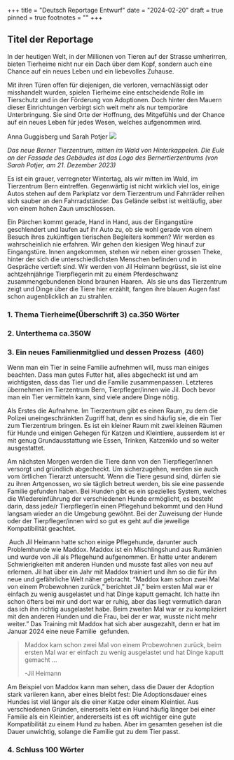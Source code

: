 +++
title = "Deutsch Reportage Entwurf"
date = "2024-02-20"
draft = true
pinned = true
footnotes = ""
+++
## Titel der Reportage

In der heutigen Welt, in der Millionen von Tieren auf der Strasse umherirren, bieten Tierheime nicht nur ein Dach über dem Kopf, sondern auch eine Chance auf ein neues Leben und ein liebevolles Zuhause. 

Mit ihren Türen offen für diejenigen, die verloren, vernachlässigt oder misshandelt wurden, spielen Tierheime eine entscheidende Rolle im Tierschutz und in der Förderung von Adoptionen. Doch hinter den Mauern dieser Einrichtungen verbirgt sich weit mehr als nur temporäre Unterbringung. Sie sind Orte der Hoffnung, des Mitgefühls und der Chance auf ein neues Leben für jedes Wesen, welches aufgenommen wird. 

Anna Guggisberg und Sarah Potjer ![](https://lh7-us.googleusercontent.com/Su3Y7nI7_QWbXJt4oTScldJrdg7tNMq-r5pJ9lUYGgx9BmanN083NIoyRsqk8dM5_Zc2BVuN7FTNNVAlNsg00zpOlco8p8pJnkmsVF724tsbG9qn-jSxFBNZvmL2uW24tEKpzAdHrRhoJpiE48FMmA)

*Das neue Berner Tierzentrum, mitten im Wald von Hinterkappelen. Die Eule an der Fassade des Gebäudes ist das Logo des Bernertierzentrums (von Sarah Potjer, am 21. Dezember 2023)* 



Es ist ein grauer, verregneter Wintertag, als wir mitten im Wald, im Tierzentrum Bern eintreffen. Gegenwärtig ist nicht wirklich viel los, einige Autos stehen auf dem Parkplatz vor dem Tierzentrum und Fahrräder reihen sich sauber an den Fahrradständer. Das Gelände selbst ist weitläufig, aber von einem hohen Zaun umschlossen. 

Ein Pärchen kommt gerade, Hand in Hand, aus der Eingangstüre geschlendert und laufen auf ihr Auto zu, ob sie wohl gerade von einem Besuch ihres zukünftigen tierischen Begleiters kommen? Wir werden es wahrscheinlich nie erfahren. Wir gehen den kiesigen Weg hinauf zur Eingangstüre. Innen angekommen, stehen wir neben einer grossen Theke, hinter der sich die unterschiedlichsten Menschen befinden und in Gespräche vertieft sind. Wir werden von Jil Heimann begrüsst, sie ist eine achtzehnjährige Tierpflegerin mit zu einem Pferdeschwanz zusammengebundenen blond braunen Haaren.  Als sie uns das Tierzentrum zeigt und Dinge über die Tiere hier erzählt, fangen ihre blauen Augen fast schon augenblicklich an zu strahlen.  



### 1. Thema Tierheime(Überschrift 3) ca.350 Wörter



### 2. Unterthema ca.350W



### 3. Ein neues Familienmitglied und dessen Prozess  (460)

Wenn man ein Tier in seine Familie aufnehmen will, muss man einiges beachten. Dass man gutes Futter hat, alles abgecheckt ist und am wichtigsten, dass das Tier und die Familie zusammenpassen. Letzteres übernehmen im Tierzentrum Bern, Tierpfleger/innen wie Jil. Doch bevor man ein Tier vermitteln kann, sind viele andere Dinge nötig. 

Als Erstes die Aufnahme. Im Tierzentrum gibt es einen Raum, zu dem die Polizei uneingeschränkten Zugriff hat, denn es sind häufig sie, die ein Tier zum Tierzentrum bringen. Es ist ein kleiner Raum mit zwei kleinen Räumen für Hunde und einigen Gehegen für Katzen und Kleintiere, ausserdem ist er mit genug Grundausstattung wie Essen, Trinken, Katzenklo und so weiter ausgestattet.  

Am nächsten Morgen werden die Tiere dann von den Tierpfleger/innen versorgt und gründlich abgecheckt. Um sicherzugehen, werden sie auch vom örtlichen Tierarzt untersucht. Wenn die Tiere gesund sind, dürfen sie zu ihren Artgenossen, wo sie täglich betreut werden, bis sie eine passende Familie gefunden haben. Bei Hunden gibt es ein spezielles System, welches die Wiedereinführung der verschiedenen Hunde ermöglicht, es besteht darin, dass jede/r Tierpfleger/in einen Pflegehund bekommt und den Hund langsam wieder an die Umgebung gewöhnt. Bei der Zuweisung der Hunde  oder der Tierpfleger/innen wird so gut es geht auf die jeweilige Kompatibilität geachtet.



 Auch Jil Heimann hatte schon einige Pflegehunde, darunter auch Problemhunde wie Maddox. Maddox ist ein Mischlingshund aus Rumänien und wurde von Jil als Pflegehund aufgenommen. Er hatte unter anderem Schwierigkeiten mit anderen Hunden und musste fast alles von neu auf erlernen. Jil hat über ein Jahr mit Maddox trainiert und ihm so die für ihn neue und gefährliche Welt näher gebracht. “Maddox kam schon zwei Mal von einem Probewohnen zurück,” berichtet Jil,” beim ersten Mal war er einfach zu wenig ausgelastet und hat Dinge kaputt gemacht. Ich hatte ihn schon öfters bei mir und dort war er ruhig, aber das liegt vermutlich daran  das ich ihn richtig ausgelastet habe. Beim zweiten Mal war er zu kompliziert mit den anderen Hunden und die Frau, bei der er war, wusste nicht mehr weiter.” Das Training mit Maddox hat sich aber ausgezahlt, denn er hat im Januar 2024 eine neue Familie  gefunden. 



> Maddox kam schon zwei Mal von einem Probewohnen zurück, beim ersten Mal war er einfach zu wenig ausgelastet und hat Dinge kaputt gemacht …
>
> \-Jil Heimann

Am Beispiel von Maddox kann man sehen, dass die Dauer der Adoption stark variieren kann, aber eines bleibt fest: Die Adoptionsdauer eines Hundes ist viel länger als die einer Katze oder einem Kleintier. Aus verschiedenen Gründen, einerseits lebt ein Hund häufig länger bei einer Familie als ein Kleintier, andererseits ist es oft wichtiger eine gute Kompatibilität zu einem Hund zu haben. Aber im gesamten gesehen ist die Dauer unwichtig, solange die Familie gut zu dem Tier passt. 

### 4. Schluss 100 Wörter